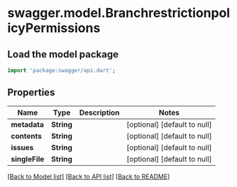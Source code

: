 # swagger.model.BranchrestrictionpolicyPermissions

## Load the model package
```dart
import 'package:swagger/api.dart';
```

## Properties
Name | Type | Description | Notes
------------ | ------------- | ------------- | -------------
**metadata** | **String** |  | [optional] [default to null]
**contents** | **String** |  | [optional] [default to null]
**issues** | **String** |  | [optional] [default to null]
**singleFile** | **String** |  | [optional] [default to null]

[[Back to Model list]](../README.md#documentation-for-models) [[Back to API list]](../README.md#documentation-for-api-endpoints) [[Back to README]](../README.md)

